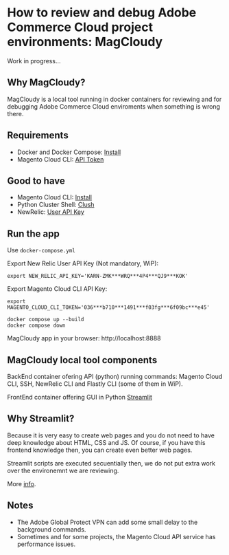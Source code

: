 # How to review and debug Adobe Commerce Cloud project environments: MagCloudy

Work in progress...

## Why MagCloudy?

MagCloudy is a local tool running in docker containers for reviewing and for debugging Adobe Commerce Cloud enviroments when something is wrong there.

## Requirements

- Docker and Docker Compose: [Install](https://docs.docker.com/guides/getting-started/get-docker-desktop/#explanation)
- Magento Cloud CLI: [API Token](https://experienceleague.adobe.com/en/docs/commerce-cloud-service/user-guide/project/multi-factor-authentication#connect-to-an-environment-using-ssh-with-an-api-token)

## Good to have

- Magento Cloud CLI: [Install](https://experienceleague.adobe.com/en/docs/commerce-cloud-service/user-guide/dev-tools/cloud-cli/cloud-cli-overview)
- Python Cluster Shell: [Clush](https://clustershell.readthedocs.io/en/latest/install.html#installing-clustershell-as-user-using-pip)
- NewRelic: [User API Key](https://docs.newrelic.com/docs/apis/intro-apis/new-relic-api-keys/)

## Run the app

Use `docker-compose.yml`

Export New Relic User API Key (Not mandatory, WiP):
```console
export NEW_RELIC_API_KEY='KARN-ZMK***WRQ***4P4***QJ9***KOK'
```

Export Magento Cloud CLI API Key:
```console
export MAGENTO_CLOUD_CLI_TOKEN='036***b710***1491***f03fg***6f09bc***e45'
```

```console
docker compose up --build
docker compose down
```

MagCloudy app in your browser:
http://localhost:8888


## MagCloudy local tool components

BackEnd container ofering API (python) running commands: Magento Cloud CLI, SSH, NewRelic CLI and Flastly CLI (some of them in WiP).

FrontEnd container offering GUI in Python [Streamlit](https://docs.streamlit.io/get-started/installation/command-line#install-streamlit-in-your-environment)

## Why Streamlit?

Because it is very easy to create web pages and you do not need to have deep knowledge about HTML, CSS and JS.
Of course, if you have this frontend knowledge then, you can create even better web pages.

Streamlit scripts are executed secuentially then, we do not put extra work over the environemnt we are reviewing.

More [info](https://docs.streamlit.io/get-started/fundamentals/summary).

## Notes

- The Adobe Global Protect VPN can add some small delay to the background commands.
- Sometimes and for some projects, the Magento Cloud API service has performance issues.


